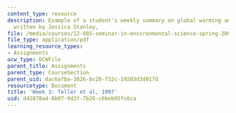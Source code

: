 ```yaml
---
content_type: resource
description: Example of a student's weekly summary on global warming and ice ages,
  written by Jessica Stanley,
file: /media/courses/12-085-seminar-in-environmental-science-spring-2008/d42878a48b079d3f7b26c6beb05fc6ca_stanley_w3.pdf
file_type: application/pdf
learning_resource_types:
- Assignments
ocw_type: OCWFile
parent_title: Assignments
parent_type: CourseSection
parent_uid: dac6afba-3826-bc28-732c-19203d3d017d
resourcetype: Document
title: 'Week 3: Teller et al, 1997'
uid: d42878a4-8b07-9d3f-7b26-c6beb05fc6ca
---
```

